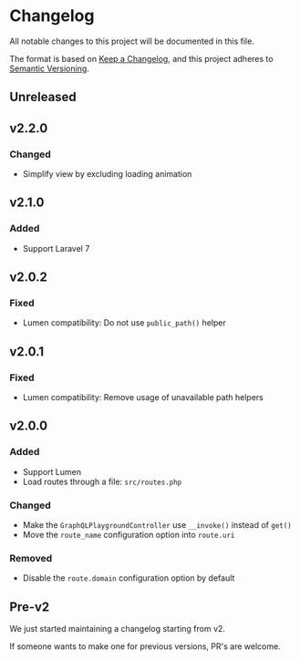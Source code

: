 # Changelog

All notable changes to this project will be documented in this file.

The format is based on [Keep a Changelog](https://keepachangelog.com/en/1.0.0/),
and this project adheres to [Semantic Versioning](https://semver.org/spec/v2.0.0.html).

## Unreleased

## v2.2.0

### Changed

- Simplify view by excluding loading animation

## v2.1.0

### Added

- Support Laravel 7

## v2.0.2

### Fixed

- Lumen compatibility: Do not use `public_path()` helper

## v2.0.1

### Fixed

- Lumen compatibility: Remove usage of unavailable path helpers

## v2.0.0

### Added

- Support Lumen
- Load routes through a file: `src/routes.php`

### Changed

- Make the `GraphQLPlaygroundController` use `__invoke()` instead of `get()`
- Move the `route_name` configuration option into `route.uri`

### Removed

- Disable the `route.domain` configuration option by default

## Pre-v2

We just started maintaining a changelog starting from v2.

If someone wants to make one for previous versions, PR's are welcome.

